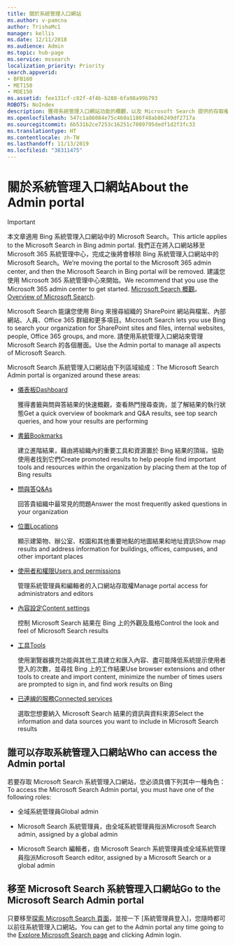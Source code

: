 ```yaml
---
title: 關於系統管理入口網站
ms.author: v-pamcna
author: TrishaMc1
manager: kellis
ms.date: 12/11/2018
ms.audience: Admin
ms.topic: hub-page
ms.service: mssearch
localization_priority: Priority
search.appverid:
- BFB160
- MET150
- MOE150
ms.assetid: fee131cf-c82f-4f4b-b288-6fa98a99b793
ROBOTS: NoIndex
description: 獲得系統管理入口網站功能的概觀，以及 Microsoft Search 提供的存取權限
ms.openlocfilehash: 547c1a86084e75c460a1186f48ab86249df2717a
ms.sourcegitcommit: 6b531b2ce7253c16251c7089795dedf1d2f3fc33
ms.translationtype: HT
ms.contentlocale: zh-TW
ms.lasthandoff: 11/13/2019
ms.locfileid: "38311475"
---
```

# <a name="about-the-admin-portal"></a><span data-ttu-id="cfb09-103">關於系統管理入口網站</span><span class="sxs-lookup"><span data-stu-id="cfb09-103">About the Admin portal</span></span>

> [!IMPORTANT]
> <span data-ttu-id="cfb09-104">本文章適用 Bing 系統管理入口網站中的 Microsoft Search。</span><span class="sxs-lookup"><span data-stu-id="cfb09-104">This article applies to the Microsoft Search in Bing admin portal.</span></span> <span data-ttu-id="cfb09-105">我們正在將入口網站移至 Microsoft 365 系統管理中心，完成之後將會移除 Bing 系統管理入口網站中的 Microsoft Search。</span><span class="sxs-lookup"><span data-stu-id="cfb09-105">We’re moving the portal to the Microsoft 365 admin center, and then the Microsoft Search in Bing portal will be removed.</span></span> <span data-ttu-id="cfb09-106">建議您使用 Microsoft 365 系統管理中心來開始。</span><span class="sxs-lookup"><span data-stu-id="cfb09-106">We recommend that you use the Microsoft 365 admin center to get started.</span></span> <span data-ttu-id="cfb09-107">[Microsoft Search 概觀](overview-microsoft-search.md)。</span><span class="sxs-lookup"><span data-stu-id="cfb09-107">[Overview of Microsoft Search](overview-microsoft-search.md).</span></span>

    
<span data-ttu-id="cfb09-108">Microsoft Search 能讓您使用 Bing 來搜尋組織的 SharePoint 網站與檔案、內部網站、人員、Office 365 群組和更多項目。</span><span class="sxs-lookup"><span data-stu-id="cfb09-108">Microsoft Search lets you use Bing to search your organization for SharePoint sites and files, internal websites, people, Office 365 groups, and more.</span></span> <span data-ttu-id="cfb09-109">請使用系統管理入口網站來管理 Microsoft Search 的各個層面。</span><span class="sxs-lookup"><span data-stu-id="cfb09-109">Use the Admin portal to manage all aspects of Microsoft Search.</span></span>
  
<span data-ttu-id="cfb09-110">Microsoft Search 系統管理入口網站由下列區域組成：</span><span class="sxs-lookup"><span data-stu-id="cfb09-110">The Microsoft Search Admin portal is organized around these areas:</span></span>
  
- [<span data-ttu-id="cfb09-111">儀表板</span><span class="sxs-lookup"><span data-stu-id="cfb09-111">Dashboard</span></span>](get-insights.md)
    
    <span data-ttu-id="cfb09-112">獲得書籤與問與答結果的快速概觀，查看熱門搜尋查詢，並了解結果的執行狀態</span><span class="sxs-lookup"><span data-stu-id="cfb09-112">Get a quick overview of bookmark and Q&A results, see top search queries, and how your results are performing</span></span>
    
- [<span data-ttu-id="cfb09-113">書籤</span><span class="sxs-lookup"><span data-stu-id="cfb09-113">Bookmarks</span></span>](create-and-manage-bookmarks.md)
    
    <span data-ttu-id="cfb09-114">建立進階結果，藉由將組織內的重要工具和資源置於 Bing 結果的頂端，協助使用者找到它們</span><span class="sxs-lookup"><span data-stu-id="cfb09-114">Create promoted results to help people find important tools and resources within the organization by placing them at the top of Bing results</span></span>
    
- [<span data-ttu-id="cfb09-115">問與答</span><span class="sxs-lookup"><span data-stu-id="cfb09-115">Q&As</span></span>](create-and-manage-qas.md)
    
    <span data-ttu-id="cfb09-116">回答貴組織中最常見的問題</span><span class="sxs-lookup"><span data-stu-id="cfb09-116">Answer the most frequently asked questions in your organization</span></span>
    
- [<span data-ttu-id="cfb09-117">位置</span><span class="sxs-lookup"><span data-stu-id="cfb09-117">Locations</span></span>](add-a-location.md)
    
    <span data-ttu-id="cfb09-118">顯示建築物、辦公室、校園和其他重要地點的地圖結果和地址資訊</span><span class="sxs-lookup"><span data-stu-id="cfb09-118">Show map results and address information for buildings, offices, campuses, and other important places</span></span>
    
- [<span data-ttu-id="cfb09-119">使用者和權限</span><span class="sxs-lookup"><span data-stu-id="cfb09-119">Users and permissions</span></span>](add-users.md)
    
    <span data-ttu-id="cfb09-120">管理系統管理員和編輯者的入口網站存取權</span><span class="sxs-lookup"><span data-stu-id="cfb09-120">Manage portal access for administrators and editors</span></span>
    
- [<span data-ttu-id="cfb09-121">內容設定</span><span class="sxs-lookup"><span data-stu-id="cfb09-121">Content settings</span></span>](content-settings.md)
    
    <span data-ttu-id="cfb09-122">控制 Microsoft Search 結果在 Bing 上的外觀及風格</span><span class="sxs-lookup"><span data-stu-id="cfb09-122">Control the look and feel of Microsoft Search results</span></span>
    
- [<span data-ttu-id="cfb09-123">工具</span><span class="sxs-lookup"><span data-stu-id="cfb09-123">Tools</span></span>](admin-portal-tools.md)
    
    <span data-ttu-id="cfb09-124">使用瀏覽器擴充功能與其他工具建立和匯入內容、盡可能降低系統提示使用者登入的次數，並尋找 Bing 上的工作結果</span><span class="sxs-lookup"><span data-stu-id="cfb09-124">Use browser extensions and other tools to create and import content, minimize the number of times users are prompted to sign in, and find work results on Bing</span></span>
    
- [<span data-ttu-id="cfb09-125">已連線的服務</span><span class="sxs-lookup"><span data-stu-id="cfb09-125">Connected services</span></span>](connected-services.md)
    
    <span data-ttu-id="cfb09-126">選取您想要納入 Microsoft Search 結果的資訊與資料來源</span><span class="sxs-lookup"><span data-stu-id="cfb09-126">Select the information and data sources you want to include in Microsoft Search results</span></span>
    
## <a name="who-can-access-the-admin-portal"></a><span data-ttu-id="cfb09-127">誰可以存取系統管理入口網站</span><span class="sxs-lookup"><span data-stu-id="cfb09-127">Who can access the Admin portal</span></span>

<span data-ttu-id="cfb09-128">若要存取 Microsoft Search 系統管理入口網站，您必須具備下列其中一種角色：</span><span class="sxs-lookup"><span data-stu-id="cfb09-128">To access the Microsoft Search Admin portal, you must have one of the following roles:</span></span>
  
- <span data-ttu-id="cfb09-129">全域系統管理員</span><span class="sxs-lookup"><span data-stu-id="cfb09-129">Global admin</span></span>
    
- <span data-ttu-id="cfb09-130">Microsoft Search 系統管理員，由全域系統管理員指派</span><span class="sxs-lookup"><span data-stu-id="cfb09-130">Microsoft Search admin, assigned by a global admin</span></span>
    
- <span data-ttu-id="cfb09-131">Microsoft Search 編輯者，由 Microsoft Search 系統管理員或全域系統管理員指派</span><span class="sxs-lookup"><span data-stu-id="cfb09-131">Microsoft Search editor, assigned by a Microsoft Search or a global admin</span></span>
    
## <a name="go-to-the-microsoft-search-admin-portal"></a><span data-ttu-id="cfb09-132">移至 Microsoft Search 系統管理入口網站</span><span class="sxs-lookup"><span data-stu-id="cfb09-132">Go to the Microsoft Search Admin portal</span></span>

<span data-ttu-id="cfb09-133">只要移至[探索 Microsoft Search 頁面](https://www.bing.com/business/explore)，並按一下 [系統管理員登入]，您隨時都可以前往系統管理入口網站。</span><span class="sxs-lookup"><span data-stu-id="cfb09-133">You can get to the Admin portal any time going to the [Explore Microsoft Search page](https://www.bing.com/business/explore) and clicking Admin login.</span></span> 